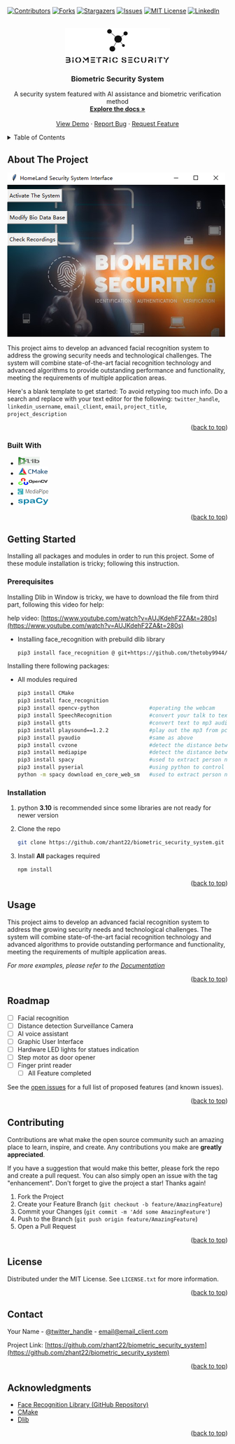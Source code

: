<!-- Improved compatibility of back to top link: See: https://github.com/othneildrew/Best-README-Template/pull/73 -->
<a name="readme-top"></a>
<!--
*** Thanks for checking out the Best-README-Template. If you have a suggestion
*** that would make this better, please fork the repo and create a pull request
*** or simply open an issue with the tag "enhancement".
*** Don't forget to give the project a star!
*** Thanks again! Now go create something AMAZING! :D
-->



<!-- PROJECT SHIELDS -->
<!--
*** I'm using markdown "reference style" links for readability.
*** Reference links are enclosed in brackets [ ] instead of parentheses ( ).
*** See the bottom of this document for the declaration of the reference variables
*** for contributors-url, forks-url, etc. This is an optional, concise syntax you may use.
*** https://www.markdownguide.org/basic-syntax/#reference-style-links
-->
[![Contributors][contributors-shield]][contributors-url]
[![Forks][forks-shield]][forks-url]
[![Stargazers][stars-shield]][stars-url]
[![Issues][issues-shield]][issues-url]
[![MIT License][license-shield]][license-url]
[![LinkedIn][linkedin-shield]][linkedin-url]



<!-- PROJECT LOGO -->
<br />
<div align="center">
  <a href="https://github.com/zhant22/biometric_security_system">
    <img id="logo" src="Supplementary/readme_pic/LOGO.png" alt="Logo" width="240" height="80">
  </a>
</div>

<script>
  // Check if dark mode is enabled
  const isDarkMode = window.matchMedia && window.matchMedia('(prefers-color-scheme: dark)').matches;

  // Get the image element
  const logo = document.getElementById('logo');

  // Set the appropriate image source based on dark mode or use default
  logo.src = isDarkMode ? 'Supplementary/readme_pic/LOGO-dark.png' : 'Supplementary/readme_pic/LOGO.png';
</script>


<h3 align="center">Biometric Security System</h3>

  <p align="center">
    A security system  featured with AI assistance and biometric verification method
    <br />
    <a href="https://github.com/zhant22/biometric_security_system"><strong>Explore the docs »</strong></a>
    <br />
    <br />
    <a href="https://github.com/zhant22/biometric_security_system">View Demo</a>
    ·
    <a href="https://github.com/zhant22/biometric_security_system/issues">Report Bug</a>
    ·
    <a href="https://github.com/zhant22/biometric_security_system/issues">Request Feature</a>
  </p>
</div>



<!-- TABLE OF CONTENTS -->
<details>
  <summary>Table of Contents</summary>
  <ol>
    <li>
      <a href="#about-the-project">About The Project</a>
      <ul>
        <li><a href="#built-with">Built With</a></li>
      </ul>
    </li>
    <li>
      <a href="#getting-started">Getting Started</a>
      <ul>
        <li><a href="#prerequisites">Prerequisites</a></li>
        <li><a href="#installation">Installation</a></li>
      </ul>
    </li>
    <li><a href="#usage">Usage</a></li>
    <li><a href="#roadmap">Roadmap</a></li>
    <li><a href="#contributing">Contributing</a></li>
    <li><a href="#license">License</a></li>
    <li><a href="#contact">Contact</a></li>
    <li><a href="#acknowledgments">Acknowledgments</a></li>
  </ol>
</details>



<!-- ABOUT THE PROJECT -->
## About The Project

[![Product Name Screen Shot][product-screenshot]](https://github.com/zhant22/biometric_security_system)

This project aims to develop an advanced facial recognition system to address the growing security needs and technological challenges. The system will combine state-of-the-art facial recognition technology and advanced algorithms to provide outstanding performance and functionality, meeting the requirements of multiple application areas.

Here's a blank template to get started: To avoid retyping too much info. Do a search and replace with your text editor for the following:  `twitter_handle`, `linkedin_username`, `email_client`, `email`, `project_title`, `project_description`

<p align="right">(<a href="#readme-top">back to top</a>)</p>



### Built With


* [<img src="Supplementary\readme_pic\Dlib.png" width="50" height="20" alt="Dlib">][dlib-url]
* [<img src="Supplementary\readme_pic\CMake.png" width="70" height="20" alt="CMake">][CMake-url]
* [<img src="Supplementary\readme_pic\OpenCV.png" width="70" height="20" alt="OpenCV">][OpenCV-url]
* [<img src="Supplementary\readme_pic\MediaPipe.png" width="70" height="20" alt="MediaPipe">][MediaPipe-url]
* [<img src="Supplementary\readme_pic\spaCy.png" width="70" height="20" alt="spaCy">][spaCy-url]


<p align="right">(<a href="#readme-top">back to top</a>)</p>



<!-- GETTING STARTED -->
## Getting Started

Installing all packages and modules in order to run this project. Some of these module installation is tricky; following this instruction. 

### Prerequisites

Installing Dlib in Window is tricky, we have to download the file from third part, following this video for help:

help video: [https://www.youtube.com/watch?v=AUJKdehF2ZA&t=280s](https://www.youtube.com/watch?v=AUJKdehF2ZA&t=280s)
* Installing face_recognition with prebuild dlib library
  ```sh
  pip3 install face_recognition @ git+https://github.com/thetoby9944/face_recognition
  ```

Installing there following packages:
* All modules required
  ```sh
  pip3 install CMake
  pip3 install face_recognition
  pip3 install opencv-python                #operating the webcam
  pip3 install SpeechRecognition            #convert your talk to text 
  pip3 install gtts                         #convert text to mp3 audio file 
  pip3 install playsound==1.2.2             #play out the mp3 from pc speaker 
  pip3 install pyaudio                      #same as above 
  pip3 install cvzone                       #detect the distance between face and camera 
  pip3 install mediapipe                    #detect the distance between face and camera 
  pip3 install spacy                        #used to extract person name from user speech input
  pip3 install pyserial                     #using python to control arduino board 
  python -m spacy download en_core_web_sm   #used to extract person name from user speech input
  ```

### Installation

1. python **3.10** is recommended since some libraries are not ready for newer version

2. Clone the repo
   ```sh
   git clone https://github.com/zhant22/biometric_security_system.git
   ```
3. Install **All** packages required
   ```sh
   npm install
   ```


<p align="right">(<a href="#readme-top">back to top</a>)</p>



<!-- USAGE EXAMPLES -->
## Usage

This project aims to develop an advanced facial recognition system to address the growing security needs and technological challenges. The system will combine state-of-the-art facial recognition technology and advanced algorithms to provide outstanding performance and functionality, meeting the requirements of multiple application areas.

_For more examples, please refer to the [Documentation](https://github.com/zhant22/biometric_security_system)_

<p align="right">(<a href="#readme-top">back to top</a>)</p>



<!-- ROADMAP -->
## Roadmap

- [ ] Facial recognition
- [ ] Distance detection Surveillance Camera
- [ ] AI voice assistant
- [ ] Graphic User Interface
- [ ] Hardware LED lights for statues indication
- [ ] Step motor as door opener 
- [ ] Finger print reader
    - [ ] All Feature completed

See the [open issues](https://github.com/zhant22/biometric_security_system/issues) for a full list of proposed features (and known issues).

<p align="right">(<a href="#readme-top">back to top</a>)</p>



<!-- CONTRIBUTING -->
## Contributing

Contributions are what make the open source community such an amazing place to learn, inspire, and create. Any contributions you make are **greatly appreciated**.

If you have a suggestion that would make this better, please fork the repo and create a pull request. You can also simply open an issue with the tag "enhancement".
Don't forget to give the project a star! Thanks again!

1. Fork the Project
2. Create your Feature Branch (`git checkout -b feature/AmazingFeature`)
3. Commit your Changes (`git commit -m 'Add some AmazingFeature'`)
4. Push to the Branch (`git push origin feature/AmazingFeature`)
5. Open a Pull Request

<p align="right">(<a href="#readme-top">back to top</a>)</p>



<!-- LICENSE -->
## License

Distributed under the MIT License. See `LICENSE.txt` for more information.

<p align="right">(<a href="#readme-top">back to top</a>)</p>



<!-- CONTACT -->
## Contact

Your Name - [@twitter_handle](https://twitter.com/twitter_handle) - email@email_client.com

Project Link: [https://github.com/zhant22/biometric_security_system](https://github.com/zhant22/biometric_security_system)

<p align="right">(<a href="#readme-top">back to top</a>)</p>



<!-- ACKNOWLEDGMENTS -->
## Acknowledgments

* [Face Recognition Library (GitHub Repository)](https://github.com/ageitgey/face_recognition)
* [CMake](https://cmake.org/)
* [Dlib](http://dlib.net/python/index.html)

<p align="right">(<a href="#readme-top">back to top</a>)</p>



<!-- MARKDOWN LINKS & IMAGES -->
<!-- https://www.markdownguide.org/basic-syntax/#reference-style-links -->
[contributors-shield]: https://img.shields.io/github/contributors/zhant22/biometric_security_system.svg?style=for-the-badge
[contributors-url]: https://github.com/zhant22/biometric_security_system/graphs/contributors
[forks-shield]: https://img.shields.io/github/forks/zhant22/biometric_security_system.svg?style=for-the-badge
[forks-url]: https://github.com/zhant22/biometric_security_system/network/members
[stars-shield]: https://img.shields.io/github/stars/zhant22/biometric_security_system.svg?style=for-the-badge
[stars-url]: https://github.com/zhant22/biometric_security_system/stargazers
[issues-shield]: https://img.shields.io/github/issues/zhant22/biometric_security_system.svg?style=for-the-badge
[issues-url]: https://github.com/zhant22/biometric_security_system/issues
[license-shield]: https://img.shields.io/github/license/zhant22/biometric_security_system.svg?style=for-the-badge
[license-url]: https://github.com/zhant22/biometric_security_system/blob/master/LICENSE.txt
[linkedin-shield]: https://img.shields.io/badge/-LinkedIn-black.svg?style=for-the-badge&logo=linkedin&colorB=555
[linkedin-url]: https://linkedin.com/in/linkedin_username

[product-screenshot]: Supplementary/readme_pic/GUI.png

[Dlib-url]: http://dlib.net/
[CMake-url]: https://cmake.org/
[OpenCV-url]: https://opencv.org/
[MediaPipe-url]: https://developers.google.com/mediapipe
[spaCy-url]: https://spacy.io/

